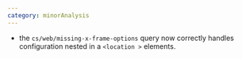 ```yaml
---
category: minorAnalysis
---
```

* the `cs/web/missing-x-frame-options` query now correctly handles configuration nested in a `<location >` elements.
